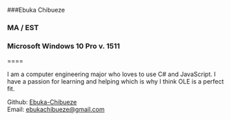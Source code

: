 ###Ebuka Chibueze
### MA / EST
### Microsoft Windows 10 Pro v. 1511
====



 I am a computer engineering major who loves to use C# and JavaScript. I have a passion for learning and helping which is why 
 I think OLE is a perfect fit.
 
Github: [Ebuka-Chibueze](https://github.com/Ebuka-Chibueze)  
Email: [ebukachibueze@gmail.com](mailto:ebukachibueze@gmail.com)
